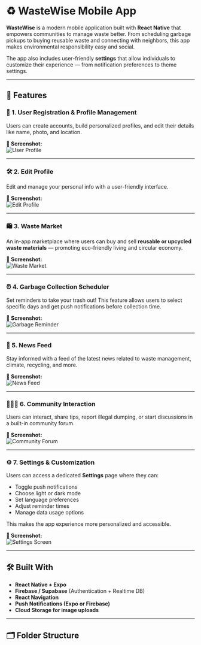 # ♻️ WasteWise Mobile App

**WasteWise** is a modern mobile application built with **React Native** that empowers communities to manage waste better. From scheduling garbage pickups to buying reusable waste and connecting with neighbors, this app makes environmental responsibility easy and social.

The app also includes user-friendly **settings** that allow individuals to customize their experience — from notification preferences to theme settings.

---

## 📱 Features

### 👤 1. User Registration & Profile Management

Users can create accounts, build personalized profiles, and edit their details like name, photo, and location.

**📸 Screenshot:**  
![User Profile](screenshots/user-profile.png)

---

### 🛠️ 2. Edit Profile

Edit and manage your personal info with a user-friendly interface.

**📸 Screenshot:**  
![Edit Profile](screenshots/edit-profile.png)

---

### 🛍️ 3. Waste Market

An in-app marketplace where users can buy and sell **reusable or upcycled waste materials** — promoting eco-friendly living and circular economy.

**📸 Screenshot:**  
![Waste Market](screenshots/waste-market.png)

---

### ⏰ 4. Garbage Collection Scheduler

Set reminders to take your trash out! This feature allows users to select specific days and get push notifications before collection time.

**📸 Screenshot:**  
![Garbage Reminder](screenshots/scheduler.png)

---

### 📰 5. News Feed

Stay informed with a feed of the latest news related to waste management, climate, recycling, and more.

**📸 Screenshot:**  
![News Feed](screenshots/news-feed.png)

---

### 🧑‍🤝‍🧑 6. Community Interaction

Users can interact, share tips, report illegal dumping, or start discussions in a built-in community forum.

**📸 Screenshot:**  
![Community Forum](screenshots/community.png)

---

### ⚙️ 7. Settings & Customization

Users can access a dedicated **Settings** page where they can:
- Toggle push notifications
- Choose light or dark mode
- Set language preferences
- Adjust reminder times
- Manage data usage options

This makes the app experience more personalized and accessible.

**📸 Screenshot:**  
![Settings Screen](screenshots/settings.png)

---

## 🛠 Built With

- **React Native + Expo**
- **Firebase / Supabase** (Authentication + Realtime DB)
- **React Navigation**
- **Push Notifications (Expo or Firebase)**
- **Cloud Storage for image uploads**

---

## 🗂 Folder Structure

